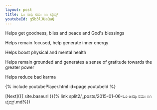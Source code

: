 ```yaml
---
layout: post
title: ಓಂ ಸಾಥಿ ನಮಃ ೧೧ ಟೈಮ್ಸ್
youtubeId: g5b3lJUaQaQ
---
```

 
 
Helps get goodness, bliss and peace and God's blessings
 
Helps remain focused, help generate inner energy 
 
Helps boost physical and mental health 
 
Helps remain grounded and generates a sense of gratitude towards the greater power 
 
Helps reduce bad karma
 
 
 
 


{% include youtubePlayer.html id=page.youtubeId %}
 
[Next]({{ site.baseurl }}{% link  split2/_posts/2015-01-06-ಓಂ ಅಸಥಿ ನಮಃ ೧೧ ಟೈಮ್ಸ್.md%})
 
